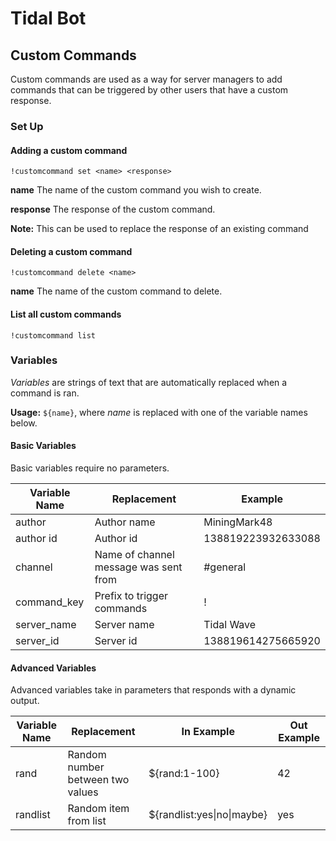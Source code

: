 
# Tidal Bot
## Custom Commands

Custom commands are used as a way for server managers to add commands that can be triggered by other users that have a custom response.

### Set Up

#### Adding a custom command

`!customcommand set <name> <response>`

**name** The name of the custom command you wish to create.

**response** The response of the custom command.

**Note:** This can be used to replace the response of an existing command


#### Deleting a custom command

`!customcommand delete <name>`

**name** The name of the custom command to delete.


#### List all custom commands

`!customcommand list`


### Variables
*Variables* are strings of text that are automatically replaced when a command is ran.

**Usage:** `${name}`, where *name* is replaced with one of the variable names below.

#### Basic Variables
Basic variables require no parameters.

| Variable Name | Replacement | Example |
|---------------|-------------|---------|
| author | Author name | MiningMark48 |
| author id | Author id | 138819223932633088 |
| channel | Name of channel message was sent from | #general |
| command_key | Prefix to trigger commands | ! |
| server_name | Server name | Tidal Wave |
| server_id | Server id | 138819614275665920 |

#### Advanced Variables
Advanced variables take in parameters that responds with a dynamic output.

| Variable Name |  Replacement | In Example | Out Example |
|---------------|--------------|------------|-------------|
| rand | Random number between two values | ${rand:1-100} | 42 |
| randlist | Random item from list | ${randlist:yes\|no\|maybe} | yes |


